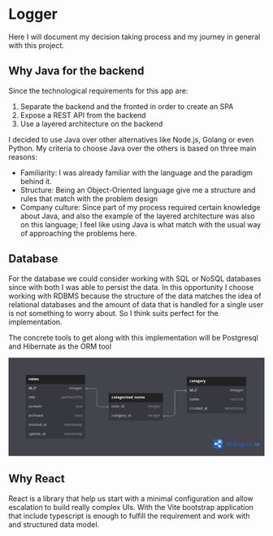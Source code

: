 # Logger

Here I will document my decision taking process and my journey in general with this project.

## Why Java for the backend

Since the technological requirements for this app are:

1. Separate the backend and the fronted in order to create an SPA
2. Expose a REST API from the backend
3. Use a layered architecture on the backend

I decided to use Java over other alternatives like Node.js, Golang or even Python. My criteria to choose Java over the others is based on three main reasons:

* Familiarity: I was already familiar with the language and the paradigm behind it.
* Structure: Being an Object-Oriented language give me a structure and rules that match with the problem design
* Company culture: Since part of my process required certain knowledge about Java, and also the example of the layered architecture was also on this language; I feel like using Java is what match with the usual way of approaching the problems here.

## Database

For the database we could consider working with SQL or NoSQL databases since with both I was able to persist the data.
In this opportunity I choose working with RDBMS because the structure of the data matches the idea of relational databases and the amount of data that is handled for a single user is not something to worry about. So I think suits perfect for the implementation.

The concrete tools to get along with this implementation will be Postgresql and Hibernate as the ORM tool

![db_model.png](static/db_model.png)

## Why React

React is a library that help us start with a minimal configuration and allow escalation to build really complex UIs. With the Vite bootstrap application that include typescript is enough to fulfill the requirement and work with and structured data model.